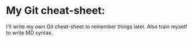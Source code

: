 # My Git cheat-sheet:
I'll write my own Git cheat-sheet to remember things later. Also train myself to write MD syntax.